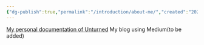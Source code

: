```yaml
---
{"dg-publish":true,"permalink":"/introduction/about-me/","created":"2024-03-31T15:53:45.171+07:00","updated":"2024-03-31T17:53:15.828+07:00"}
---
```


[My personal documentation of Unturned](https://wittummm.gitbook.io/unturned-docs/)
My blog using Medium(to be added)
